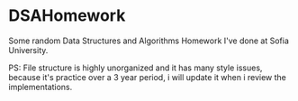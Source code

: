 # DSAHomework
Some random Data Structures and Algorithms Homework I've done at Sofia University.

PS: File structure is highly unorganized and it has many style issues, because it's practice over a 3 year period,
i will update it when i review the implementations.
